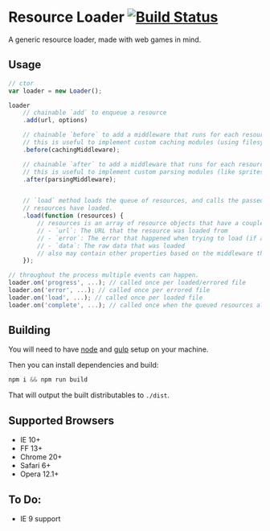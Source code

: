 # Resource Loader [![Build Status](https://travis-ci.org/englercj/resource-loader.svg?branch=master)](https://travis-ci.org/englercj/resource-loader)

A generic resource loader, made with web games in mind.

## Usage

```js
// ctor
var loader = new Loader();

loader
    // chainable `add` to enqueue a resource
    .add(url, options)

    // chainable `before` to add a middleware that runs for each resource, *before* loading a resource.
    // this is useful to implement custom caching modules (using filesystem, indexeddb, memory, etc).
    .before(cachingMiddleware);

    // chainable `after` to add a middleware that runs for each resource, *after* loading a resource.
    // this is useful to implement custom parsing modules (like spritesheet parsers, spine parser, etc).
    .after(parsingMiddleware);


    // `load` method loads the queue of resources, and calls the passed in callback called once all
    // resources have loaded.
    .load(function (resources) {
        // resources is an array of resource objects that have a couple properties:
        // - `url`: The URL that the resource was loaded from
        // - `error`: The error that happened when trying to load (if any)
        // - `data`: The raw data that was loaded
        // also may contain other properties based on the middleware that runs.
    });

// throughout the process multiple events can happen.
loader.on('progress', ...); // called once per loaded/errored file
loader.on('error', ...); // called once per errored file
loader.on('load', ...); // called once per loaded file
loader.on('complete', ...); // called once when the queued resources all load.
```

## Building

You will need to have [node][node] and [gulp][gulp] setup on your machine.

Then you can install dependencies and build:

```js
npm i && npm run build
```

That will output the built distributables to `./dist`.

[node]:       http://nodejs.org/
[gulp]:       http://gulpjs.com/

## Supported Browsers

- IE 10+
- FF 13+
- Chrome 20+
- Safari 6+
- Opera 12.1+

## To Do:

- IE 9 support

